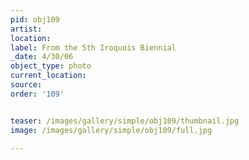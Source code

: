 ```yaml
---
pid: obj109
artist: 
location: 
label: From the 5th Iroquois Biennial
_date: 4/30/06
object_type: photo
current_location: 
source: 
order: '109'


teaser: /images/gallery/simple/obj109/thumbnail.jpg
image: /images/gallery/simple/obj109/full.jpg
 
---
```

